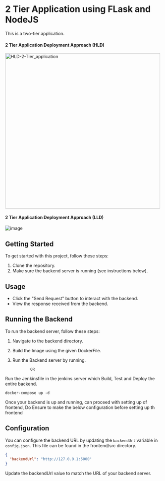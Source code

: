 #  2 Tier Application  using FLask and NodeJS

This is a two-tier application.

 #### 2 Tier Application Deployment Approach (HLD)

<img width="500" alt="HLD-2-Tier_application" src="https://github.com/mananshah14/jenkins-cicd-setup/assets/45019538/0a3b6c10-556b-472e-8590-a6194e22608e">


#### 2 Tier Application Deployment Approach (LLD)

![image](https://github.com/mananshah14/jenkins-cicd-setup/assets/45019538/2cb3e9d6-759d-448c-8949-4e3db924c338)


## Getting Started

To get started with this project, follow these steps:


1. Clone the repository.
2. Make sure the backend server is running (see instructions below).

## Usage

- Click the "Send Request" button to interact with the backend.
- View the response received from the backend.


## Running the Backend
To run the backend server, follow these steps:

1. Navigate to the backend directory.
2. Build the Image using the given DockerFile.
3. Run the Backend server by running.

               OR
Run the Jenkinsfile in the jenkins server which Build, Test and Deploy the entire backend. 
   
```
docker-compose up -d
```

Once your backend is up and running, can proceed with setting up of frontend, Do Ensure to make the below configuration  before setting up th frontend

## Configuration

You can configure the backend URL by updating the `backendUrl` variable in `config.json`. This file can be found in the frontend/src directory.

```json
{
  "backendUrl": "http://127.0.0.1:5000"
}
```

Update the backendUrl value to match the URL of your backend server.
